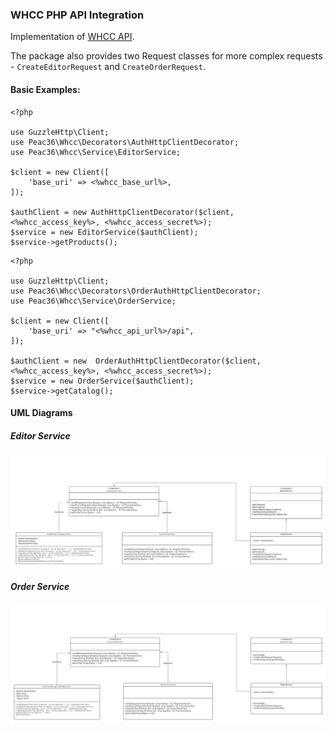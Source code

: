 ### WHCC PHP API Integration

Implementation of [WHCC API](https://developer.whcc.com/docs/).

The package also provides two Request classes for more complex requests - `CreateEditorRequest` and `CreateOrderRequest`.


#### Basic Examples:

```
<?php

use GuzzleHttp\Client;
use Peac36\Whcc\Decorators\AuthHttpClientDecorator;
use Peac36\Whcc\Service\EditorService;

$client = new Client([
    'base_uri' => <%whcc_base_url%>,
]);

$authClient = new AuthHttpClientDecorator($client, <%whcc_access_key%>, <%whcc_access_secret%>);
$service = new EditorService($authClient);
$service->getProducts();
```

```
<?php

use GuzzleHttp\Client;
use Peac36\Whcc\Decorators\OrderAuthHttpClientDecorator;
use Peac36\Whcc\Service\OrderService;

$client = new Client([
    'base_uri' => "<%whcc_api_url%>/api",
]);

$authClient = new  OrderAuthHttpClientDecorator($client, <%whcc_access_key%>, <%whcc_access_secret%>);
$service = new OrderService($authClient);
$service->getCatalog();
```


#### UML Diagrams

##### Editor Service

![editor](./images/editor-service-uml.png)

##### Order Service

![order](./images/order-service-uml.png)
